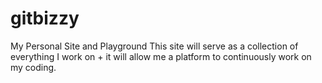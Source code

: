 # gitbizzy
My Personal Site and Playground
This site will serve as a collection of everything I work on + 
it will allow me a platform to continuously work on my coding.
